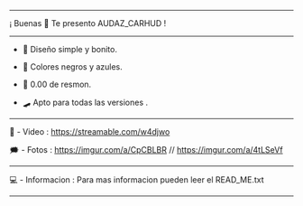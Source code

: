 -------------------------------------------------

¡ Buenas 👋 Te presento AUDAZ_CARHUD !

-------------------------------------------------

- 🦠 Diseño simple y bonito.


- 🌌 Colores negros y azules.


- 📘 0.00 de resmon.


- 🛹 Apto para todas las versiones .


------------------------------------------------


📸 - Video : https://streamable.com/w4djwo


🗯 - Fotos : https://imgur.com/a/CpCBLBR // https://imgur.com/a/4tLSeVf


-------------------------------------------------


💻 - Informacion : Para mas informacion pueden leer el READ_ME.txt

-------------------------------------------------
